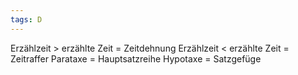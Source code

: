 ```yaml
---
tags: D
---
```

Erzählzeit > erzählte Zeit = Zeitdehnung
Erzählzeit < erzählte Zeit =  Zeitraffer
Parataxe = Hauptsatzreihe
Hypotaxe = Satzgefüge







